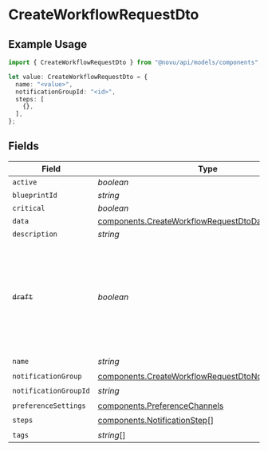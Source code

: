 # CreateWorkflowRequestDto

## Example Usage

```typescript
import { CreateWorkflowRequestDto } from "@novu/api/models/components";

let value: CreateWorkflowRequestDto = {
  name: "<value>",
  notificationGroupId: "<id>",
  steps: [
    {},
  ],
};
```

## Fields

| Field                                                                                                                        | Type                                                                                                                         | Required                                                                                                                     | Description                                                                                                                  |
| ---------------------------------------------------------------------------------------------------------------------------- | ---------------------------------------------------------------------------------------------------------------------------- | ---------------------------------------------------------------------------------------------------------------------------- | ---------------------------------------------------------------------------------------------------------------------------- |
| `active`                                                                                                                     | *boolean*                                                                                                                    | :heavy_minus_sign:                                                                                                           | N/A                                                                                                                          |
| `blueprintId`                                                                                                                | *string*                                                                                                                     | :heavy_minus_sign:                                                                                                           | N/A                                                                                                                          |
| `critical`                                                                                                                   | *boolean*                                                                                                                    | :heavy_minus_sign:                                                                                                           | N/A                                                                                                                          |
| `data`                                                                                                                       | [components.CreateWorkflowRequestDtoData](../../models/components/createworkflowrequestdtodata.md)                           | :heavy_minus_sign:                                                                                                           | N/A                                                                                                                          |
| `description`                                                                                                                | *string*                                                                                                                     | :heavy_minus_sign:                                                                                                           | N/A                                                                                                                          |
| ~~`draft`~~                                                                                                                  | *boolean*                                                                                                                    | :heavy_minus_sign:                                                                                                           | : warning: ** DEPRECATED **: This will be removed in a future release, please migrate away from it as soon as possible.      |
| `name`                                                                                                                       | *string*                                                                                                                     | :heavy_check_mark:                                                                                                           | N/A                                                                                                                          |
| `notificationGroup`                                                                                                          | [components.CreateWorkflowRequestDtoNotificationGroup](../../models/components/createworkflowrequestdtonotificationgroup.md) | :heavy_minus_sign:                                                                                                           | N/A                                                                                                                          |
| `notificationGroupId`                                                                                                        | *string*                                                                                                                     | :heavy_check_mark:                                                                                                           | N/A                                                                                                                          |
| `preferenceSettings`                                                                                                         | [components.PreferenceChannels](../../models/components/preferencechannels.md)                                               | :heavy_minus_sign:                                                                                                           | N/A                                                                                                                          |
| `steps`                                                                                                                      | [components.NotificationStep](../../models/components/notificationstep.md)[]                                                 | :heavy_check_mark:                                                                                                           | N/A                                                                                                                          |
| `tags`                                                                                                                       | *string*[]                                                                                                                   | :heavy_minus_sign:                                                                                                           | N/A                                                                                                                          |